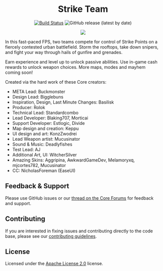 <div align="center">

# Strike Team

[![Build Status](https://github.com/Core-Team-META/Strike-Team/workflows/CI/badge.svg)](https://github.com/Core-Team-META/Strike-Team/actions/workflows/ci.yml?query=workflow%3ACI%29)
![GitHub release (latest by date)](https://img.shields.io/github/v/release/Core-Team-META/Strike-Team?style=plastic)

[![](https://i.imgur.com/guNkEdI.jpeg)](https://www.coregames.com/games/9442a4/strike-team)

</div>

In this fast-paced FPS, two teams compete for control of Strike Points on a fiercely contested urban battlefield. Storm the rooftops, take down snipers, and fight your way through hails of gunfire and grenades.

Earn experience and level up to unlock passive abilities. Use in-game cash rewards to unlock weapon choices. More maps, modes and mayhem coming soon!

Created via the hard work of these Core creators:

- META Lead: Buckmonster
- Design Lead: Bigglebuns
- Inspiration, Design, Last Minute Changes: Basilisk
- Producer: Rolok
- Technical Lead: Standardcombo
- Lead Developer: Blaking707, Morticai
- Support Developer: Estlogic, Divide
- Map design and creation: Keppu
- UI design and art: KonzZwodrei
- Lead Weapon artist: Mucusinator
- Sound & Music: Deadlyfishes
- Test Lead: AJ
- Additional Art, UI: WitcherSilver
- Amazing Skins: Aggripina, AwkwardGameDev, Melamoryxq, mjcortes782, Mucusinator
- CC: NicholasForeman (EaseUI)

## Feedback & Support

Please use GitHub issues or our [thread on the Core Forums](https://forums.coregames.com/t/strike-team/1012) for feedback and support.

## Contributing

If you are interested in fixing issues and contributing directly to the code base, please see our [contributing guidelines](CONTRIBUTING.md).

## License

Licensed under the [Apache License 2.0](LICENSE) license.
